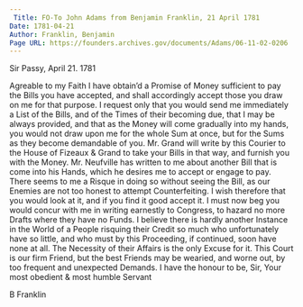 ```yaml
---
 Title: FO-To John Adams from Benjamin Franklin, 21 April 1781
Date: 1781-04-21
Author: Franklin, Benjamin
Page URL: https://founders.archives.gov/documents/Adams/06-11-02-0206
---
```



Sir
Passy, April 21. 1781

Agreable to my Faith I have obtain’d a Promise of Money sufficient to pay the Bills you have accepted, and shall accordingly accept those you draw on me for that purpose. I request only that you would send me immediately a List of the Bills, and of the Times of their becoming due, that I may be always provided, and that as the Money will come gradually into my hands, you would not draw upon me for the whole Sum at once, but for the Sums as they become demandable of you. Mr. Grand will write by this Courier to the House of Fizeaux & Grand to take your Bills in that way, and furnish you with the Money. Mr. Neufville has written to me about another Bill that is come into his Hands, which he desires me to accept or engage to pay. There seems to me a Risque in doing so without seeing the Bill, as our Enemies are not too honest to attempt Counterfeiting. I wish therefore that you would look at it, and if you find it good accept it.
I must now beg you would concur with me in writing earnestly to Congress, to hazard no more Drafts where they have no Funds. I believe there is hardly another Instance in the World of a People risquing their Credit so much who unfortunately have so little, and who must by this Proceeding, if continued, soon have none at all. The Necessity of their Affairs is the only Excuse for it. This Court is our firm Friend, but the best Friends may be wearied, and worne out, by too frequent and unexpected Demands. I have the honour to be, Sir, Your most obedient & most humble Servant

B Franklin


